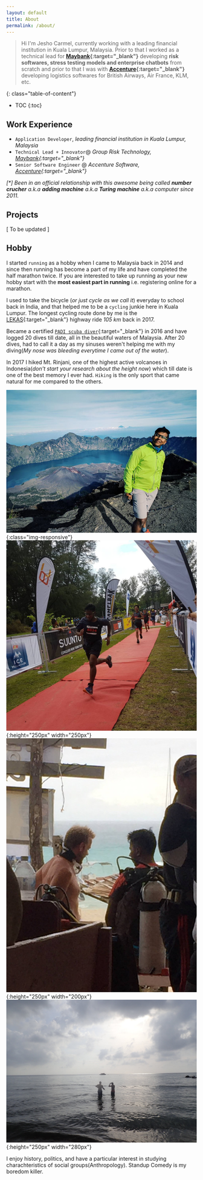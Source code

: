 ```yaml
---
layout: default
title: About
permalink: /about/
---
```


> Hi I'm Jesho Carmel, currently working with a leading financial institution in Kuala Lumpur, Malaysia. Prior to that I worked as a technical lead for **[Maybank](http://www.maybank.com/en/index.page){:target="_blank"}** developing  **risk softwares, stress testing models and enterprise chatbots** from scratch and prior to that I was with **[Accenture](https://www.accenture.com/){:target="_blank"}** developing logistics softwares for British Airways, Air France, KLM, etc.


<!--more-->


{: class="table-of-content"}
* TOC
{:toc}




## Work Experience

- `Application Developer`, *leading financial institution in Kuala Lumpur, Malaysia*
- `Technical Lead + Innovator`@ *Group Risk Technology, [Maybank](http://www.maybank.com/en/index.page){:target="_blank"}*
- `Senior Software Engineer` @ *Accenture Software, [Accenture](https://www.accenture.com/){:target="_blank"}*


*[\*] Been in an official relationship with this awesome being called **number crucher** a.k.a **adding machine** a.k.a **Turing machine** a.k.a computer since 2011.*


## Projects

[ To be updated ]

## Hobby
I started `running` as a hobby when I came to Malaysia back in 2014 and since then running has become a part of my life and have completed the half marathon twice. If you are interested to take up running as your new hobby start with the **most easiest part in running** i.e. registering online for a marathon.

I used to take the bicycle (*or just cycle as we call it*) everyday to school back in India, and that helped me to be a `cycling` junkie here in Kuala Lumpur. The longest cycling route done by me is the [LEKAS](http://www.lekashighwayride.my/){:target="_blank"} highway ride *105 km* back in 2017.


Became a certified [`PADI scuba diver`](https://www.padi.com/courses/open-water-diver){:target="_blank"} in 2016 and have logged 20 dives till date, all in the beautiful waters of Malaysia.  After 20 dives,  had to call it a day as my sinuses weren't helping me with my diving(*My nose was bleeding everytime I came out of the water*).

In 2017 I hiked Mt. Rinjani, one of the highest active volcanoes in Indonesia(*don't start your research about the height now*) which till date is one of the best memory I ever had. `Hiking` is the only sport that came natural for me compared to the others.

![Rinjani](/assets/images/rinjani.jpg){:class="img-responsive"}
![Bike](/assets/images/run.jpg){:height="250px" width="250px"}
![Bike](/assets/images/diving.jpg){:height="250px" width="200px"}
![Bike](/assets/images/beach.jpg){:height="250px" width="280px"}



I enjoy history, politics, and have a particular interest in studying charachteristics of social groups(Anthropology). Standup Comedy is my boredom killer.
